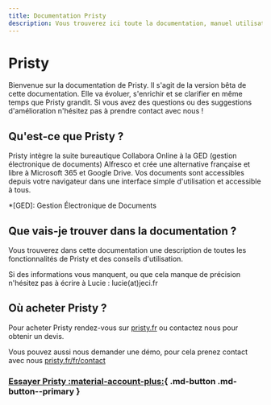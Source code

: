 ```yaml
---
title: Documentation Pristy
description: Vous trouverez ici toute la documentation, manuel utilisateur, pour l'utilisation de Pristy. Vous êtes débutants ? On part du début. Vous êtes avancé, il y a des conseils qui peuvent vous être utiles.
---
```


<!--
  Copyright 2022 - Jeci SARL - https://jeci.fr

  Permission is granted to copy, distribute and/or modify this document
  under the terms of the GNU Free Documentation License, Version 1.3
  or any later version published by the Free Software Foundation;
  with no Invariant Sections, no Front-Cover Texts, and no Back-Cover Texts.
  A copy of the license is included in the section entitled "GNU
  Free Documentation License".

  You should have received a copy of the GNU Free Documentation License
  along with this program.  If not, see http://www.gnu.org/licenses/.
-->

# Pristy

Bienvenue sur la documentation de Pristy.
Il s'agit de la version bêta de cette documentation. Elle va évoluer, s'enrichir et se clarifier en même temps que Pristy grandit. Si vous avez des questions ou des suggestions d'amélioration n'hésitez pas à prendre contact avec nous !

## Qu'est-ce que Pristy ?
Pristy intègre la suite bureautique Collabora Online à la GED (gestion électronique de documents) Alfresco et crée une alternative française et libre à Microsoft 365 et Google Drive. Vos documents sont accessibles depuis votre navigateur dans une interface simple d'utilisation et accessible à tous.

*[GED]: Gestion Électronique de Documents

## Que vais-je trouver dans la documentation ?
Vous trouverez dans cette documentation une description de toutes les fonctionnalités de Pristy et des conseils d'utilisation.

Si des informations vous manquent, ou que cela manque de précision n'hésitez pas à écrire à Lucie : lucie(at)jeci.fr

## Où acheter Pristy ?

Pour acheter Pristy rendez-vous sur [pristy.fr](https://pristy.fr/fr/) ou contactez nous pour obtenir un devis.

Vous pouvez aussi nous demander une démo, pour cela prenez contact avec nous [pristy.fr/fr/contact](https://pristy.fr/fr/contact)


### [Essayer Pristy :material-account-plus:](https://pristy.fr/demo){ .md-button .md-button--primary }
